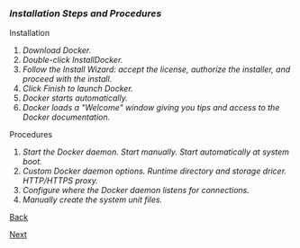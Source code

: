 ### _Installation Steps and Procedures_

Installation
1. _Download Docker._
2. _Double-click InstallDocker._
3. _Follow the Install Wizard: accept the license, authorize the installer, and proceed with the install._
4. _Click Finish to launch Docker._
5. _Docker starts automatically._
6. _Docker loads a "Welcome" window giving you tips and access to the Docker documentation._
  
 Procedures
1. _Start the Docker daemon. Start manually. Start automatically at system boot._
2. _Custom Docker daemon options. Runtime directory and storage dricer. HTTP/HTTPS proxy._
3. _Configure where the Docker daemon listens for connections._
4. _Manually create the system unit files._

[Back](page1.md)

[Next](page3.md)
